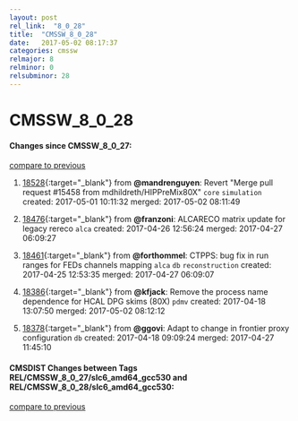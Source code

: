 ```yaml
---
layout: post
rel_link:  "8_0_28"
title:  "CMSSW_8_0_28"
date:   2017-05-02 08:17:37
categories: cmssw
relmajor: 8
relminor: 0
relsubminor: 28
---
```


# CMSSW_8_0_28
#### Changes since CMSSW_8_0_27:
[compare to previous](https://github.com/cms-sw/cmssw/compare/CMSSW_8_0_27...CMSSW_8_0_28)



1. [18528](http://github.com/cms-sw/cmssw/pull/18528){:target="_blank"}  from **@mandrenguyen**: Revert "Merge pull request #15458 from mdhildreth/HIPPreMix80X" `core`  `simulation`  created: 2017-05-01 10:11:32 merged: 2017-05-02 08:11:49

2. [18476](http://github.com/cms-sw/cmssw/pull/18476){:target="_blank"}  from **@franzoni**: ALCARECO matrix update for legacy rereco `alca`  created: 2017-04-26 12:56:24 merged: 2017-04-27 06:09:27

3. [18461](http://github.com/cms-sw/cmssw/pull/18461){:target="_blank"}  from **@forthommel**: CTPPS: bug fix in run ranges for FEDs channels mapping `alca`  `db`  `reconstruction`  created: 2017-04-25 12:53:35 merged: 2017-04-27 06:09:07

4. [18386](http://github.com/cms-sw/cmssw/pull/18386){:target="_blank"}  from **@kfjack**: Remove the process name dependence for HCAL DPG skims (80X) `pdmv`  created: 2017-04-18 13:07:50 merged: 2017-05-02 08:12:12

5. [18378](http://github.com/cms-sw/cmssw/pull/18378){:target="_blank"}  from **@ggovi**: Adapt to change in frontier proxy configuration `db`  created: 2017-04-18 09:09:24 merged: 2017-04-27 11:45:10

#### CMSDIST Changes between Tags REL/CMSSW_8_0_27/slc6_amd64_gcc530 and REL/CMSSW_8_0_28/slc6_amd64_gcc530:
[compare to previous](https://github.com/cms-sw/cmsdist/compare/REL/CMSSW_8_0_27/slc6_amd64_gcc530...REL/CMSSW_8_0_28/slc6_amd64_gcc530)


